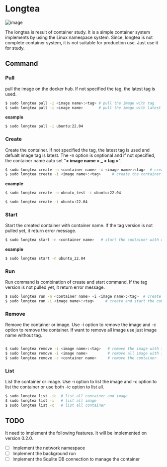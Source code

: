 # Longtea


![image](https://github.com/chungjung-d/longtea/assets/63407866/27745785-fb47-4a4a-8646-116db37e0699)

The longtea is result of container study. It is a simple container system implements by using the Linux namespace system.
Since, longtea is not complete container system, it is not suitable for production use.
Just use it for study.

## Command

### Pull

pull the image on the docker hub. If not specified the tag, the latest tag is used.

```bash
$ sudo longtea pull -i <image name>:<tag> # pull the image with tag
$ sudo longtea pull -i <image name>       # pull the image with latest tag
```

**example**

```bash
$ sudo longtea pull -i ubuntu:22.04
```

### Create

Create the container.
If not specified the tag, the latest tag is used and defualt image tag is latest.
The -n option is onptional and if not specified, the container name auto set "**< image name > \_ < tag >**".

```bash
$ sudo longtea create -n <container name> -i <image name>:<tag>  # create the container with container name
$ sudo longtea create -i <image name>:<tag>     # create the container with image name  container name auto set <image name>_<tag>
```

**example**

```bash
$ sudo longtea create -n ubnutu_test -i ubuntu:22.04
```

```bash
$ sudo longtea create -i ubuntu:22.04
```

### Start

Start the created container with container name. If the tag version is not pulled yet, it return error message.

```bash
$ sudo longtea start -n <container name>   # start the container with container name
```

**example**

```bash
$ sudo longtea start -n ubuntu_22.04
```

### Run

Run command is combination of create and start command.
If the tag version is not pulled yet, it return error message.

```bash
$ sudo longtea run -n <container name> -i <image name>:<tag>  # create and start the container with container name
$ sudo longtea run -i <image name>:<tag>     # create and start the container with image name  container name auto set <image name>_<tag>
```

### Remove

Remove the container or image.
Use -i option to remove the image and -c option to remove the container.
If want to remove all image use just image name without tag.

```bash

$ sudo longtea remove -i <image name>:<tag>   # remove the image with tag
$ sudo longtea remove -i <image name>         # remove all image with image name
$ sudo longtea remove -c <container name>     # remove the container
```

### List

List the container or image.
Use -i option to list the image and -c option to list the container or use both -ic option to list all.

```bash
$ sudo longtea list -ic  # list all container and image
$ sudo longtea list -i   # list all image
$ sudo longtea list -c   # list all container
```

## TODO

It need to implement the following features. It will be implemented on version 0.2.0.

- [ ] Implement the network namespace
- [ ] Implement the background run
- [ ] Implement the Squlite DB connection to manage the container

